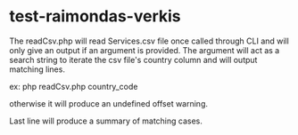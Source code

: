 # test-raimondas-verkis

The readCsv.php will read Services.csv file once called through CLI and will only give an output if an argument is provided.
The argument will act as a search string to iterate the csv file's country column and will output matching lines.

  ex: php readCsv.php country_code

otherwise it will produce an undefined offset warning.

Last line will produce a summary of matching cases.
